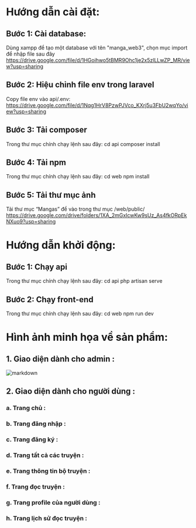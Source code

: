 # Hướng dẫn cài đặt:
## Bước 1: Cài database:
Dùng xampp để tạo một database với tên "manga_web3", chọn mục import để nhập file sau đây https://drive.google.com/file/d/1HGoihwo5tBMR9Ohc1je2x5zlLLwZP_MR/view?usp=sharing
## Bước 2: Hiệu chỉnh file env trong laravel
Copy file env vào api/.env: https://drive.google.com/file/d/1Nqg1HrV8PzwPJVco_KXrj5u3FbU2wqYo/view?usp=sharing
## Bước 3: Tải composer
Trong thư mục chính chạy lệnh sau đây:
cd api
composer install
## Bước 4: Tải npm
Trong thư mục chính chạy lệnh sau đây:
cd web
npm install
## Bước 5: Tải thư mục ảnh
Tải thư mục “Mangas” để vào trong thư mục /web/public/
https://drive.google.com/drive/folders/1XA_2mGxIcwKw9sUz_As4fkORpEkNXuo9?usp=sharing
# Hướng dẫn khởi động:
## Bước 1: Chạy api
Trong thư mục chính chạy lệnh sau đây:
cd api
php artisan serve

## Bước 2: Chạy front-end
Trong thư mục chính chạy lệnh sau đây:
cd web
npm run dev

# Hình ảnh minh họa về sản phẩm:
## 1. Giao diện dành cho admin :
![markdown]([https://images.viblo.asia/518eea86-f0bd-45c9-bf38-d5cb119e947d.png](https://drive.google.com/file/d/1setg9KcLppL94zs0nBHoPnhIRecS-3To/view?usp=drive_link))
## 2. Giao diện dành cho người dùng :
### a. Trang chủ :
### b. Trang đăng nhập :
### c. Trang đăng ký :
### d. Trang tất cả các truyện :
### e. Trang thông tin bộ truyện :
### f. Trang đọc truyện :
### g. Trang profile của người dùng :
### h. Trang lịch sử đọc truyện :

